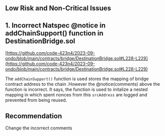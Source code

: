 ## Low Risk and Non-Critical Issues

## 1. Incorrect Natspec @notice in addChainSupport() function in DestinationBridge.sol

[https://github.com/code-423n4/2023-09-ondo/blob/main/contracts/bridge/DestinationBridge.sol#L228-L229](https://github.com/code-423n4/2023-09-ondo/blob/main/contracts/bridge/DestinationBridge.sol#L228-L229)

The `addChainSupport()` function is used stores the mapping of bridge contract address to the chain .However the @notice(comments) above the function is incorrect. It says, the function is used to initalize a nested mapping in which spent nonces from this `srcAddress` are logged and prevented from being reused.

## Recommendation

Change the incorrect comments